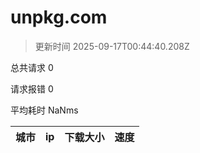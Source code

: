
  # unpkg.com

  > 更新时间 2025-09-17T00:44:40.208Z
  
  总共请求 0

  请求报错 0

  平均耗时 NaNms

|城市|ip|下载大小|速度|
|-----|----------|---|---|

  
